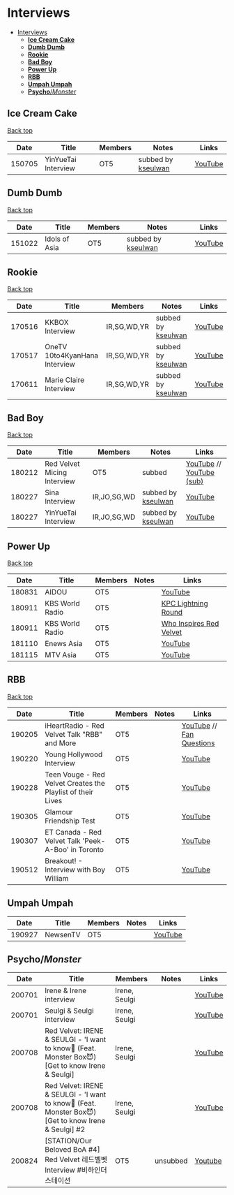 # Interviews

- [Interviews](#interviews)
  - [**Ice Cream Cake**](#ice-cream-cake)
  - [**Dumb Dumb**](#dumb-dumb)
  - [**Rookie**](#rookie)
  - [**Bad Boy**](#bad-boy)
  - [**Power Up**](#power-up)
  - [**RBB**](#rbb)
  - [**Umpah Umpah**](#umpah-umpah)
  - [**Psycho**/_Monster_](#psychomonster)

## **Ice Cream Cake**

[Back top](#interviews)

| Date   | Title               | Members | Notes                             | Links                                   |
| ------ | ------------------- | ------- | --------------------------------- | --------------------------------------- |
| 150705 | YinYueTai Interview | OT5     | subbed by [kseulwan][kseulwan_yt] | [YouTube](https://youtu.be/cEjewozRqTY) |

## **Dumb Dumb**

[Back top](#interviews)

| Date   | Title         | Members | Notes                             | Links                                   |
| ------ | ------------- | ------- | --------------------------------- | --------------------------------------- |
| 151022 | Idols of Asia | OT5     | subbed by [kseulwan][kseulwan_yt] | [YouTube](https://youtu.be/v8HYeDLswMo) |

## **Rookie**

[Back top](#interviews)

| Date   | Title                         | Members     | Notes                             | Links                                   |
| ------ | ----------------------------- | ----------- | --------------------------------- | --------------------------------------- |
| 170516 | KKBOX Interview               | IR,SG,WD,YR | subbed by [kseulwan][kseulwan_yt] | [YouTube](https://youtu.be/2cCdkba4HFY) |
| 170517 | OneTV 10to4KyanHana Interview | IR,SG,WD,YR | subbed by [kseulwan][kseulwan_yt] | [YouTube](https://youtu.be/4BWhHJqRLnQ) |
| 170611 | Marie Claire Interview        | IR,SG,WD,YR | subbed by [kseulwan][kseulwan_yt] | [YouTube](https://youtu.be/QEbQ0rGGKAo) |

## **Bad Boy**

[Back top](#interviews)

| Date   | Title                       | Members     | Notes                             | Links                                                                                    |
| ------ | --------------------------- | ----------- | --------------------------------- | ---------------------------------------------------------------------------------------- |
| 180212 | Red Velvet Micing Interview | OT5         | subbed                            | [YouTube](https://youtu.be/DwMAB_SI2Wk) // [YouTube (sub)](https://youtu.be/eetIoz5aiHg) |
| 180227 | Sina Interview              | IR,JO,SG,WD | subbed by [kseulwan][kseulwan_yt] | [YouTube](https://youtu.be/uNr2Qoh6FSg)                                                  |
| 180227 | YinYueTai Interview         | IR,JO,SG,WD | subbed by [kseulwan][kseulwan_yt] | [YouTube](https://youtu.be/Pa7K9EOZM68)                                                  |

## **Power Up**

[Back top](#interviews)

| Date   | Title           | Members | Notes | Links                                                   |
| ------ | --------------- | ------- | ----- | ------------------------------------------------------- |
| 180831 | AIDOU           | OT5     |       | [YouTube](https://youtu.be/jl-MuqUkoFk)                 |
| 180911 | KBS World Radio | OT5     |       | [KPC Lightning Round](https://youtu.be/3mY9Qv0OAJ8)     |
| 180911 | KBS World Radio | OT5     |       | [Who Inspires Red Velvet](https://youtu.be/MeATEJRciYw) |
| 181110 | Enews Asia      | OT5     |       | [YouTube](https://youtu.be/vrAOMf4vxuk)                 |
| 181115 | MTV Asia        | OT5     |       | [YouTube](https://youtu.be/yUzM0s15l0A)                 |

## **RBB**

[Back top](#interviews)

| Date   | Title                                                       | Members | Notes | Links                                                                                    |
| ------ | ----------------------------------------------------------- | ------- | ----- | ---------------------------------------------------------------------------------------- |
| 190205 | iHeartRadio - Red Velvet Talk "RBB" and More                | OT5     |       | [YouTube](https://youtu.be/86ghnEF1J6I) // [Fan Questions](https://youtu.be/Eh6Ltj08ICs) |
| 190220 | Young Hollywood Interview                                   | OT5     |       | [YouTube](https://youtu.be/QVB18SNZoGs)                                                  |
| 190228 | Teen Vouge - Red Velvet Creates the Playlist of their Lives | OT5     |       | [YouTube](https://youtu.be/QVB18SNZoGs)                                                  |
| 190305 | Glamour Friendship Test                                     | OT5     |       | [YouTube](https://youtu.be/TxlK7bJkmA4)                                                  |
| 190307 | ET Canada - Red Velvet Talk 'Peek-A-Boo' in Toronto         | OT5     |       | [YouTube](https://youtu.be/6zEkn9hZL7A)                                                  |
| 190512 | Breakout! - Interview with Boy William                      | OT5     |       | [YouTube](https://youtu.be/GzNOo1H2y6w)                                                  |

## **Umpah Umpah**

| Date   | Title    | Members | Notes | Links                                   |
| ------ | -------- | ------- | ----- | --------------------------------------- |
| 190927 | NewsenTV | OT5     |       | [YouTube](https://youtu.be/Cp-DYE_fFUY) |

## **Psycho**/_Monster_

| Date   | Title                                                                                                  | Members       | Notes    | Links                                   |
| ------ | ------------------------------------------------------------------------------------------------------ | ------------- | -------- | --------------------------------------- |
| 200701 | Irene & Irene interview                                                                                | Irene, Seulgi |          | [YouTube](https://youtu.be/EOTas1VYhYU) |
| 200701 | Seulgi & Seulgi interview                                                                              | Irene, Seulgi |          | [YouTube](https://youtu.be/bt7ryoMx3-Q) |
| 200708 | Red Velvet: IRENE & SEULGI - 'I want to know🧐 (Feat. Monster Box😈) \[Get to know Irene & Seulgi\]    | Irene, Seulgi |          | [YouTube](https://youtu.be/MB_G-x51vHg) |
| 200708 | Red Velvet: IRENE & SEULGI - 'I want to know🧐 (Feat. Monster Box😈) \[Get to know Irene & Seulgi\] #2 | Irene, Seulgi |          | [YouTube](https://youtu.be/EzrJEuOnL-4) |
| 200824 | [STATION/Our Beloved BoA \#4] Red Velvet 레드벨벳 Interview \#비하인더스테이션                         | OT5           | unsubbed | [Youtube](https://youtu.be/SL_QEya3W4E) |

[kseulwan_yt]: https://www.youtube.com/channel/UC8wlaclYkaD9fxWD_vrXxvA
